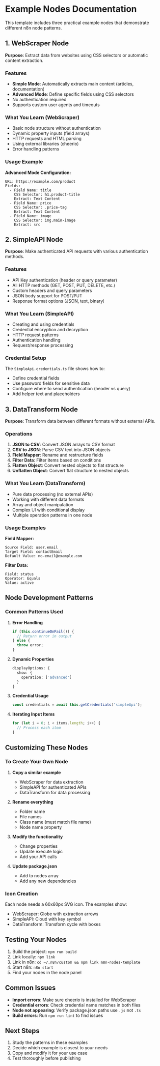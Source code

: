 # Example Nodes Documentation

This template includes three practical example nodes that demonstrate different
n8n node patterns.

## 1. WebScraper Node

**Purpose**: Extract data from websites using CSS selectors or automatic
content extraction.

### Features

- **Simple Mode**: Automatically extracts main content (articles,
  documentation)
- **Advanced Mode**: Define specific fields using CSS selectors
- No authentication required
- Supports custom user agents and timeouts

### What You Learn (WebScraper)

- Basic node structure without authentication
- Dynamic property inputs (field arrays)
- HTTP requests and HTML parsing
- Using external libraries (cheerio)
- Error handling patterns

### Usage Example

**Advanced Mode Configuration:**

```text
URL: https://example.com/product
Fields:
  - Field Name: title
    CSS Selector: h1.product-title
    Extract: Text Content
  - Field Name: price
    CSS Selector: .price-tag
    Extract: Text Content
  - Field Name: image
    CSS Selector: img.main-image
    Extract: src
```

## 2. SimpleAPI Node

**Purpose**: Make authenticated API requests with various authentication
methods.

### Features

- API Key authentication (header or query parameter)
- All HTTP methods (GET, POST, PUT, DELETE, etc.)
- Custom headers and query parameters
- JSON body support for POST/PUT
- Response format options (JSON, text, binary)

### What You Learn (SimpleAPI)

- Creating and using credentials
- Credential encryption and decryption
- HTTP request patterns
- Authentication handling
- Request/response processing

### Credential Setup

The `SimpleApi.credentials.ts` file shows how to:
- Define credential fields
- Use password fields for sensitive data
- Configure where to send authentication (header vs query)
- Add helper text and placeholders

## 3. DataTransform Node

**Purpose**: Transform data between different formats without external
APIs.

### Operations

1. **JSON to CSV**: Convert JSON arrays to CSV format
2. **CSV to JSON**: Parse CSV text into JSON objects
3. **Field Mapper**: Rename and restructure fields
4. **Filter Data**: Filter items based on conditions
5. **Flatten Object**: Convert nested objects to flat structure
6. **Unflatten Object**: Convert flat structure to nested objects

### What You Learn (DataTransform)

- Pure data processing (no external APIs)
- Working with different data formats
- Array and object manipulation
- Complex UI with conditional display
- Multiple operation patterns in one node

### Usage Examples

**Field Mapper:**

```text
Source Field: user.email
Target Field: contactEmail
Default Value: no-email@example.com
```

**Filter Data:**

```text
Field: status
Operator: Equals
Value: active
```

## Node Development Patterns

### Common Patterns Used

1. **Error Handling**

   ```typescript
   if (this.continueOnFail()) {
     // Return error in output
   } else {
     throw error;
   }
   ```

2. **Dynamic Properties**

   ```typescript
   displayOptions: {
     show: {
       operation: ['advanced']
     }
   }
   ```

3. **Credential Usage**

   ```typescript
   const credentials = await this.getCredentials('simpleApi');
   ```

4. **Iterating Input Items**

   ```typescript
   for (let i = 0; i < items.length; i++) {
     // Process each item
   }
   ```

## Customizing These Nodes

### To Create Your Own Node

1. **Copy a similar example**
   - WebScraper for data extraction
   - SimpleAPI for authenticated APIs
   - DataTransform for data processing

2. **Rename everything**
   - Folder name
   - File names
   - Class name (must match file name)
   - Node name property

3. **Modify the functionality**
   - Change properties
   - Update execute logic
   - Add your API calls

4. **Update package.json**
   - Add to nodes array
   - Add any new dependencies

### Icon Creation

Each node needs a 60x60px SVG icon. The examples show:

- WebScraper: Globe with extraction arrows
- SimpleAPI: Cloud with key symbol
- DataTransform: Transform cycle with boxes

## Testing Your Nodes

1. Build the project: `npm run build`
2. Link locally: `npm link`
3. Link in n8n:
   `cd ~/.n8n/custom && npm link n8n-nodes-template`
4. Start n8n: `n8n start`
5. Find your nodes in the node panel

## Common Issues

- **Import errors**: Make sure cheerio is installed for WebScraper
- **Credential errors**: Check credential name matches in both files
- **Node not appearing**: Verify package.json paths use `.js` not `.ts`
- **Build errors**: Run `npm run lint` to find issues

## Next Steps

1. Study the patterns in these examples
2. Decide which example is closest to your needs
3. Copy and modify it for your use case
4. Test thoroughly before publishing